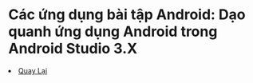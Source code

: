 <h1>Các ứng dụng bài tập Android: Dạo quanh ứng dụng Android trong Android Studio 3.X</h1>


<li><a href="https://github.com/DuongNhatMinh/AndroidStudio">Quay Lại</a></li>
